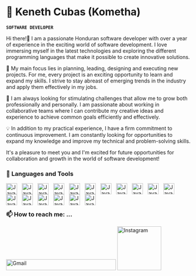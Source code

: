 # 🦍 Keneth Cubas (Kometha)

**`SOFTWARE DEVELOPER`**

Hi there!👋 I am a passionate Honduran software developer with over a year of experience in the exciting world of software development. I love immersing myself in the latest technologies and exploring the different programming languages ​​that make it possible to create innovative solutions.

💼 My main focus lies in planning, leading, designing and executing new projects. For me, every project is an exciting opportunity to learn and expand my skills. I strive to stay abreast of emerging trends in the industry and apply them effectively in my jobs.

🚀 I am always looking for stimulating challenges that allow me to grow both professionally and personally. I am passionate about working in collaborative teams where I can contribute my creative ideas and experience to achieve common goals efficiently and effectively.

💡 In addition to my practical experience, I have a firm commitment to continuous improvement. I am constantly looking for opportunities to expand my knowledge and improve my technical and problem-solving skills.

It's a pleasure to meet you and I'm excited for future opportunities for collaboration and growth in the world of software development!

### 🔨 Languages and Tools

<img title="Angular JS" align="left" alt="Java" width="30px" style="padding-right: 10px;" src="https://cdn.jsdelivr.net/gh/devicons/devicon@latest/icons/angularjs/angularjs-original.svg"/>
<img title="Node JS" align="left" alt="Java" width="30px" style="padding-right: 10px;" src="https://cdn.jsdelivr.net/gh/devicons/devicon@latest/icons/nodejs/nodejs-original.svg"/>
<img title="NPM" align="left" alt="Java" width="30px" style="padding-right: 10px;" src="https://cdn.jsdelivr.net/gh/devicons/devicon@latest/icons/npm/npm-original-wordmark.svg"/>
<img title="Git" align="left" alt="Java" width="30px" style="padding-right: 10px;" src="https://cdn.jsdelivr.net/gh/devicons/devicon@latest/icons/git/git-original.svg"/>
<img title="Github" align="left" alt="Java" width="30px" style="padding-right: 10px;" src="https://cdn.jsdelivr.net/gh/devicons/devicon@latest/icons/github/github-original.svg" />
<img title="PostgreSQL" align="left" alt="Java" width="30px" style="padding-right: 10px;" src="https://cdn.jsdelivr.net/gh/devicons/devicon@latest/icons/postgresql/postgresql-original.svg" />
<img title="HTML5" align="left" alt="Java" width="30px" style="padding-right: 10px;" src="https://cdn.jsdelivr.net/gh/devicons/devicon@latest/icons/html5/html5-original.svg" />
<img title="CSS3" align="left" alt="Java" width="30px" style="padding-right: 10px;" src="https://cdn.jsdelivr.net/gh/devicons/devicon@latest/icons/css3/css3-original.svg" />
<img title="JavaScript" align="left" alt="Java" width="30px" style="padding-right: 10px;" src="https://cdn.jsdelivr.net/gh/devicons/devicon@latest/icons/javascript/javascript-original.svg" />
<img title="JSON" align="left" alt="Java" width="30px" style="padding-right: 10px;" src="https://cdn.jsdelivr.net/gh/devicons/devicon@latest/icons/json/json-original.svg" />
<img title="RXJS" align="left" alt="Java" width="30px" style="padding-right: 10px;" src="https://cdn.jsdelivr.net/gh/devicons/devicon@latest/icons/rxjs/rxjs-original.svg" />
<img title="TypeScript" align="left" alt="Java" width="30px" style="padding-right: 10px;" src="https://cdn.jsdelivr.net/gh/devicons/devicon@latest/icons/typescript/typescript-original.svg" />          
<img title="JIRA" align="left" alt="Java" width="30px" style="padding-right: 10px;" src="https://cdn.jsdelivr.net/gh/devicons/devicon@latest/icons/jira/jira-original.svg" />          
<img title="Bitbucket" align="left" alt="Java" width="30px" style="padding-right: 10px;" src="https://cdn.jsdelivr.net/gh/devicons/devicon@latest/icons/bitbucket/bitbucket-original.svg" />            
<img title="Confluence" align="left" alt="Java" width="30px" style="padding-right: 10px;" src="https://cdn.jsdelivr.net/gh/devicons/devicon@latest/icons/confluence/confluence-original.svg" />          
<img title="NEST JS" align="left" alt="Java" width="30px" style="padding-right: 10px;" src="https://cdn.jsdelivr.net/gh/devicons/devicon@latest/icons/nestjs/nestjs-original.svg" />          
<img title="Linux" align="left" alt="Java" width="30px" style="padding-right: 10px;" src="https://cdn.jsdelivr.net/gh/devicons/devicon@latest/icons/linux/linux-original.svg" />

<br/>
<br/>
<br/>

### 📫 How to reach me: ...

   <p align="left">
      <a href="https://mail.google.com/mail/u/0/#inbox?compose=DmwnWsLPtsDXHvvfcqdgTmCgzPMhhKKPkMWgDwkMPGMLDpJmdTHtXpqgPvzShtlTzwTCQhnPbfqL">
         <img alt="Gmail" height="30px" width="300px"  title="Contact through my email " src="https://custom-icon-badges.demolab.com/badge/-kennethcubas93@gmail.com-red?style=for-the-badge&logo=mention&logoColor=white"/></a> 
      <a href="https://www.instagram.com/_kometha/">
         <img alt="Instagram" width="120px"  title="Instagram " src="https://custom-icon-badges.demolab.com/badge/__kometha-blue.svg?logo=instagram&logoSource=feather"/></a> 
   </p>
